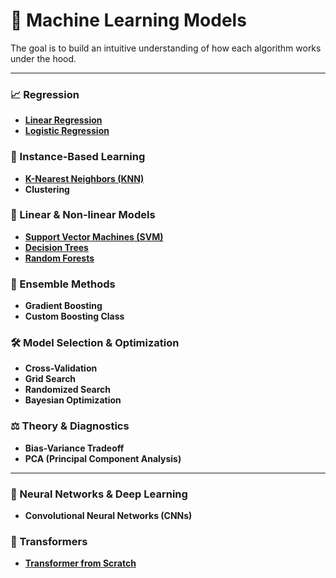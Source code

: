 # 🧠 Machine Learning Models

The goal is to build an intuitive understanding of how each algorithm works under the hood.

---

### 📈 Regression
- [**Linear Regression**](https://github.com/Dashibug/ML-DL-Models-from-scratch/blob/main/linear-regression.ipynb)
- [**Logistic Regression**](https://github.com/Dashibug/ML-DL-Models-from-scratch/blob/main/logistic-regression.ipynb)

### 👥 Instance-Based Learning
- [**K-Nearest Neighbors (KNN)**](https://github.com/Dashibug/ML-DL-Models-from-scratch/blob/main/knn-clustering.ipynb)
- **Clustering** 

### 🧱 Linear & Non-linear Models
- [**Support Vector Machines (SVM)**](https://github.com/Dashibug/ML-DL-Models-from-scratch/blob/main/svm.ipynb)
- [**Decision Trees**](https://github.com/Dashibug/ML-DL-Models-from-scratch/blob/main/decision-trees.ipynb)
- [**Random Forests**](https://github.com/Dashibug/ML-DL-Models-from-scratch/blob/main/random-forest.ipynb)

### 🚀 Ensemble Methods
- **Gradient Boosting** 
- **Custom Boosting Class** 

### 🛠️ Model Selection & Optimization
- **Cross-Validation**
- **Grid Search**
- **Randomized Search**
- **Bayesian Optimization** 

### ⚖️ Theory & Diagnostics
- **Bias-Variance Tradeoff**
- **PCA (Principal Component Analysis)**

---

### 🧠 Neural Networks & Deep Learning
- **Convolutional Neural Networks (CNNs)**

### 🔁 Transformers
- [**Transformer from Scratch**](https://github.com/Dashibug/ML-DL-Models-from-scratch/blob/main/transformer.ipynb)
